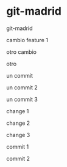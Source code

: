 # git-madrid
git-madrid

cambio feature 1

otro cambio

otro


un commit

un commit 2

un commit 3

change 1

change 2

change 3

commit 1

commit 2